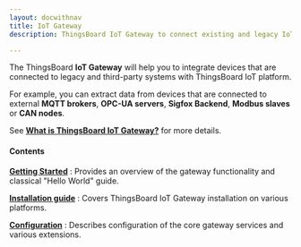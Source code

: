 ```yaml
---
layout: docwithnav
title: IoT Gateway
description: ThingsBoard IoT Gateway to connect existing and legacy IoT devices to the platform

---
```


The ThingsBoard **IoT Gateway** will help you to integrate devices that are connected to legacy and third-party systems with ThingsBoard IoT platform.

For example, you can extract data from devices that are connected to external **MQTT brokers**, **OPC-UA servers**, **Sigfox Backend**, **Modbus slaves** or **CAN nodes**.
 
See [**What is ThingsBoard IoT Gateway?**](/docs/iot-gateway/what-is-iot-gateway/) for more details.

#### Contents

[**Getting Started**](/docs/iot-gateway/getting-started)
: Provides an overview of the gateway functionality and classical "Hello World" guide.

[**Installation guide**](/docs/iot-gateway/installation/)
: Covers ThingsBoard IoT Gateway installation on various platforms.

[**Configuration**](/docs/iot-gateway/configuration/)
: Describes configuration of the core gateway services and various extensions. 
